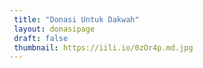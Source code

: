 ```yaml
---
 title: "Donasi Untuk Dakwah"
 layout: donasipage
 draft: false
 thumbnail: https://iili.io/0zOr4p.md.jpg
---
```

